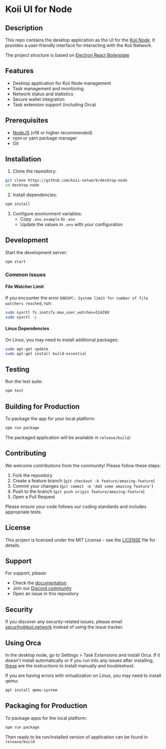 # Koii UI for Node

## Description

This repo contains the desktop application as the UI for the [Koii Node](https://github.com/koii-network/node). It provides a user-friendly interface for interacting with the Koii Network.

The project structure is based on [Electron React Boilerplate](https://electron-react-boilerplate.js.org)

## Features

- Desktop application for Koii Node management
- Task management and monitoring
- Network status and statistics
- Secure wallet integration
- Task extension support (including Orca)

## Prerequisites

- [NodeJS](https://nodejs.org/en/) (v16 or higher recommended)
- npm or yarn package manager
- Git

## Installation

1. Clone the repository:
```sh
git clone https://github.com/koii-network/desktop-node
cd desktop-node
```

2. Install dependencies:
```sh
npm install
```

3. Configure environment variables:
   - Copy `.env.example` to `.env`
   - Update the values in `.env` with your configuration

## Development

Start the development server:
```bash
npm start
```

### Common Issues

#### File Watcher Limit
If you encounter the error `ENOSPC: System limit for number of file watchers reached`, run:
```sh
sudo sysctl fs.inotify.max_user_watches=524288
sudo sysctl -p
```

#### Linux Dependencies
On Linux, you may need to install additional packages:
```sh
sudo apt-get update
sudo apt-get install build-essential
```

## Testing

Run the test suite:
```bash
npm test
```

## Building for Production

To package the app for your local platform:
```bash
npm run package
```

The packaged application will be available in `release/build/`

## Contributing

We welcome contributions from the community! Please follow these steps:

1. Fork the repository
2. Create a feature branch (`git checkout -b feature/amazing-feature`)
3. Commit your changes (`git commit -m 'Add some amazing feature'`)
4. Push to the branch (`git push origin feature/amazing-feature`)
5. Open a Pull Request

Please ensure your code follows our coding standards and includes appropriate tests.

## License

This project is licensed under the MIT License - see the [LICENSE](LICENSE) file for details.

## Support

For support, please:
- Check the [documentation](https://docs.koii.network)
- Join our [Discord community](https://discord.gg/koii)
- Open an issue in this repository

## Security

If you discover any security-related issues, please email security@koii.network instead of using the issue tracker.

## Using Orca

In the desktop node, go to Settings > Task Extensions and install Orca. If it doesn't install automatically or if you run into any issues after installing, [these](https://docs.chaindeck.io/orcaNode) are the instructions to install manually and troubleshoot.

If you are having errors with virtualization on Linux, you may need to install qemu:

```sh
apt install qemu-system
```

## Packaging for Production

To package apps for the local platform:

```bash
npm run package
```

Then ready to be run/installed version of application can be found in `release/build`
